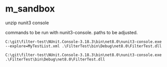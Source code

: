 # m_sandbox

unzip nunit3 console

commands to be run with nunit3-console. paths to be adjusted.

`C:\git\filter-test\NUnit.Console-3.18.3\bin\net8.0\nunit3-console.exe --explore=MyTestList.xml .\FilterTest\bin\Debug\net8.0\FilterTest.dll`

`C:\git\filter-test\NUnit.Console-3.18.3\bin\net8.0\nunit3-console.exe .\FilterTest\bin\Debug\net8.0\FilterTest.dll`
